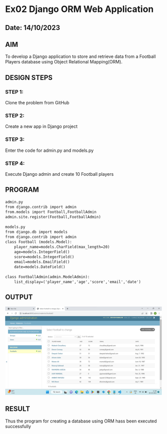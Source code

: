 # Ex02 Django ORM Web Application
## Date: 14/10/2023

## AIM
To develop a Django application to store and retrieve data from a Football Players database using Object Relational Mapping(ORM).



## DESIGN STEPS

### STEP 1:
Clone the problem from GitHub

### STEP 2:
Create a new app in Django project

### STEP 3:
Enter the code for admin.py and models.py

### STEP 4:
Execute Django admin and create 10 Football players

## PROGRAM

```
admin.py
from django.contrib import admin
from.models import Football,FootballAdmin
admin.site.register(Football,FootballAdmin)

models.py
from django.db import models
from django.contrib import admin
class Football (models.Model):
    player_name=models.CharField(max_length=20)
    age=models.IntegerField()
    score=models.IntegerField()
    email=models.EmailField()
    date=models.DateField()

class FootballAdmin(admin.ModelAdmin):
    list_display=('player_name','age','score','email','date')

```

## OUTPUT

![Alt text](football.png)


## RESULT
Thus the program for creating a database using ORM hass been executed successfully
